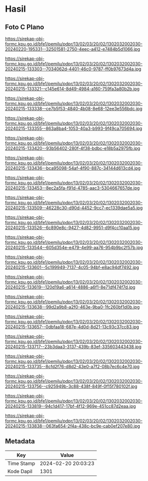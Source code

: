 # Hasil

## Foto C Plano

https://sirekap-obj-formc.kpu.go.id/bfe1/pemilu/pdpr/13/02/03/20/02/1302032002030-20240220-195331--32501581-2750-4eec-a412-e7484b5d1066.jpg

https://sirekap-obj-formc.kpu.go.id/bfe1/pemilu/pdpr/13/02/03/20/02/1302032002030-20240215-133303--7034062d-4401-46c0-9787-ff0b97673d4a.jpg

https://sirekap-obj-formc.kpu.go.id/bfe1/pemilu/pdpr/13/02/03/20/02/1302032002030-20240215-133321--c145e614-8d49-4984-a160-759fa3a80b2b.jpg

https://sirekap-obj-formc.kpu.go.id/bfe1/pemilu/pdpr/13/02/03/20/02/1302032002030-20240215-133338--ce7b5f53-4840-4b08-8e68-12ee3e556bdc.jpg

https://sirekap-obj-formc.kpu.go.id/bfe1/pemilu/pdpr/13/02/03/20/02/1302032002030-20240215-133355--863a8ba4-1053-40a3-b993-9f49ca705694.jpg

https://sirekap-obj-formc.kpu.go.id/bfe1/pemilu/pdpr/13/02/03/20/02/1302032002030-20240215-133420--93b56402-280f-4f38-bdbc-e18b5a2975fb.jpg

https://sirekap-obj-formc.kpu.go.id/bfe1/pemilu/pdpr/13/02/03/20/02/1302032002030-20240215-133436--bca95098-54af-4f90-887c-34144d613cd4.jpg

https://sirekap-obj-formc.kpu.go.id/bfe1/pemilu/pdpr/13/02/03/20/02/1302032002030-20240215-133453--8ec2a5fa-f91d-4785-aac3-5304667657de.jpg

https://sirekap-obj-formc.kpu.go.id/bfe1/pemilu/pdpr/13/02/03/20/02/1302032002030-20240215-133509--46228c30-d90d-4452-9cc7-ec1339dae5a5.jpg

https://sirekap-obj-formc.kpu.go.id/bfe1/pemilu/pdpr/13/02/03/20/02/1302032002030-20240215-133526--6c890e8c-9427-4d82-9951-d9f4cc10aa15.jpg

https://sirekap-obj-formc.kpu.go.id/bfe1/pemilu/pdpr/13/02/03/20/02/1302032002030-20240215-133544--605d354e-e479-4e99-aa76-954b9bc2f57b.jpg

https://sirekap-obj-formc.kpu.go.id/bfe1/pemilu/pdpr/13/02/03/20/02/1302032002030-20240215-133601--5c199949-7137-4c05-94bf-e8ac94df7492.jpg

https://sirekap-obj-formc.kpu.go.id/bfe1/pemilu/pdpr/13/02/03/20/02/1302032002030-20240215-133619--120d19a6-a614-4886-a6f1-8e71df474f7d.jpg

https://sirekap-obj-formc.kpu.go.id/bfe1/pemilu/pdpr/13/02/03/20/02/1302032002030-20240215-133638--99d2a9b8-a2f0-463e-9ba0-1fc260bf1d0b.jpg

https://sirekap-obj-formc.kpu.go.id/bfe1/pemilu/pdpr/13/02/03/20/02/1302032002030-20240215-133657--0dbfaa18-687e-4d0d-8d21-13c93c37cc83.jpg

https://sirekap-obj-formc.kpu.go.id/bfe1/pemilu/pdpr/13/02/03/20/02/1302032002030-20240215-133717--23b3daa3-3137-439b-83ef-335603443438.jpg

https://sirekap-obj-formc.kpu.go.id/bfe1/pemilu/pdpr/13/02/03/20/02/1302032002030-20240215-133735--8cfd2f76-d8d2-43e0-a7f2-08b7ec6c4e70.jpg

https://sirekap-obj-formc.kpu.go.id/bfe1/pemilu/pdpr/13/02/03/20/02/1302032002030-20240215-133756--c925949b-3c88-438f-849f-0f15f780102f.jpg

https://sirekap-obj-formc.kpu.go.id/bfe1/pemilu/pdpr/13/02/03/20/02/1302032002030-20240215-133819--94c1d417-17bf-4f12-969e-451cc87d2eaa.jpg

https://sirekap-obj-formc.kpu.go.id/bfe1/pemilu/pdpr/13/02/03/20/02/1302032002030-20240215-133838--063fa654-2f4a-438c-bc9e-cab0ef207e80.jpg


## Metadata

| Key        | Value               |
| ---------- | ------------------- |
| Time Stamp | 2024-02-20 20:03:23 |
| Kode Dapil | 1301                |



